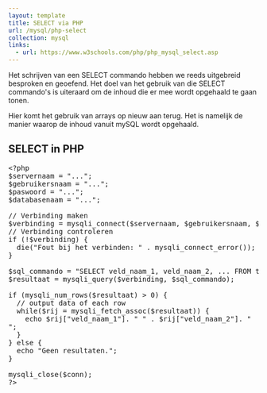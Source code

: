 ```yaml
---
layout: template
title: SELECT via PHP
url: /mysql/php-select
collection: mysql
links:
  - url: https://www.w3schools.com/php/php_mysql_select.asp
---
```


Het schrijven van een SELECT commando hebben we reeds uitgebreid besproken en geoefend. Het doel van het gebruik van die SELECT commando's is uiteraard om de inhoud die er mee wordt opgehaald te gaan tonen. 

Hier komt het gebruik van arrays op nieuw aan terug. Het is namelijk de manier waarop de inhoud vanuit mySQL wordt opgehaald. 

## SELECT in PHP

<pre>
&lt;?php
$servernaam = "...";
$gebruikersnaam = "...";
$paswoord = "...";
$databasenaam = "...";

// Verbinding maken
$verbinding = mysqli_connect($servernaam, $gebruikersnaam, $paswoord, $databasenaam);
// Verbinding controleren
if (!$verbinding) {
  die("Fout bij het verbinden: " . mysqli_connect_error());
}

$sql_commando = "SELECT veld_naam_1, veld_naam_2, ... FROM tabel_naam";
$resultaat = mysqli_query($verbinding, $sql_commando);

if (mysqli_num_rows($resultaat) > 0) {
  // output data of each row
  while($rij = mysqli_fetch_assoc($resultaat)) {
    echo $rij["veld_naam_1"]. " " . $rij["veld_naam_2"]. "<br>";
  }
} else {
  echo "Geen resultaten.";
}

mysqli_close($conn);
?&gt;
</pre>
